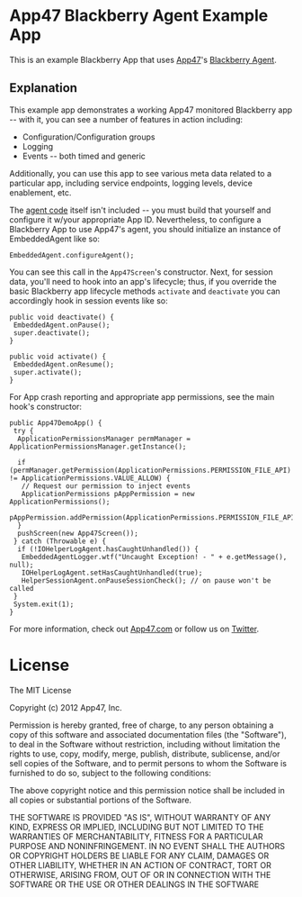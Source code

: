 # App47 Blackberry Agent Example App

This is an example Blackberry App that uses [App47](http://app47.com)'s [Blackberry Agent](https://github.com/App47/blackberry-agent). 

## Explanation

This example app demonstrates a working App47 monitored Blackberry app -- with it, you can see a number of features in action including:
  
  * Configuration/Configuration groups
  * Logging
  * Events -- both timed and generic

Additionally, you can use this app to see various meta data related to a particular app, including service endpoints, logging levels, device enablement, etc. 

The [agent code](https://github.com/App47/blackberry-agent) itself isn't included -- you must build that yourself and configure it w/your appropriate App ID. Nevertheless, to configure a Blackberry App to use App47's agent, you should initialize an instance of EmbeddedAgent like so:

`EmbeddedAgent.configureAgent();`

You can see this call in the `App47Screen`'s constructor. Next, for session data, you'll need to hook into an app's lifecycle; thus, if you override the basic Blackberry app lifecycle methods `activate` and `deactivate` you can accordingly hook in session events like so:


    public void deactivate() {
     EmbeddedAgent.onPause();
	 super.deactivate();
    }

    public void activate() {
	 EmbeddedAgent.onResume();
   	 super.activate();
    }

For App crash reporting and appropriate app permissions, see the main hook's constructor:

    public App47DemoApp() {
     try {
      ApplicationPermissionsManager permManager = ApplicationPermissionsManager.getInstance();

      if (permManager.getPermission(ApplicationPermissions.PERMISSION_FILE_API) != ApplicationPermissions.VALUE_ALLOW) {
       // Request our permission to inject events
       ApplicationPermissions pAppPermission = new ApplicationPermissions();
       pAppPermission.addPermission(ApplicationPermissions.PERMISSION_FILE_API);
      }
      pushScreen(new App47Screen());
     } catch (Throwable e) {
      if (!IOHelperLogAgent.hasCaughtUnhandled()) {
       EmbeddedAgentLogger.wtf("Uncaught Exception! - " + e.getMessage(), null);
       IOHelperLogAgent.setHasCaughtUnhandled(true);
       HelperSessionAgent.onPauseSessionCheck(); // on pause won't be called
     }
     System.exit(1);
    }  

For more information, check out [App47.com](http://app47.com) or follow us on [Twitter](http://twitter.com/app47info). 


# License

The MIT License

Copyright (c) 2012 App47, Inc.

Permission is hereby granted, free of charge, to any person obtaining a copy of this software and associated documentation files (the "Software"), to deal in the Software without restriction, including without limitation the rights to use, copy, modify, merge, publish, distribute, sublicense, and/or sell copies of the Software, and to permit persons to whom the Software is furnished to do so, subject to the following conditions:

The above copyright notice and this permission notice shall be included in all copies or substantial portions of the Software.

THE SOFTWARE IS PROVIDED "AS IS", WITHOUT WARRANTY OF ANY KIND, EXPRESS OR IMPLIED, INCLUDING BUT NOT LIMITED TO THE WARRANTIES OF MERCHANTABILITY, FITNESS FOR A PARTICULAR PURPOSE AND NONINFRINGEMENT. IN NO EVENT SHALL THE AUTHORS OR COPYRIGHT HOLDERS BE LIABLE FOR ANY CLAIM, DAMAGES OR OTHER LIABILITY, WHETHER IN AN ACTION OF CONTRACT, TORT OR OTHERWISE, ARISING FROM, OUT OF OR IN CONNECTION WITH THE SOFTWARE OR THE USE OR OTHER DEALINGS IN THE SOFTWARE